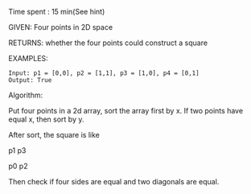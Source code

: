 Time spent :  15 min(See hint)

GIVEN: Four points in 2D space

RETURNS: whether the four points could construct a square

EXAMPLES:

```
Input: p1 = [0,0], p2 = [1,1], p3 = [1,0], p4 = [0,1]
Output: True
```

Algorithm:

Put four points in a 2d array, sort the array first by x. If two points have equal x, then sort by y.

After sort, the square is like

p1 p3

p0 p2

Then check if four sides are equal and two diagonals are equal.